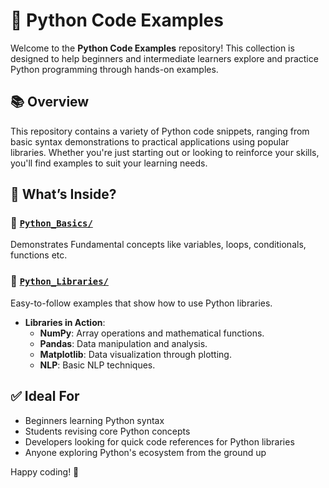 # 🐍 Python Code Examples

Welcome to the **Python Code Examples** repository! This collection is designed to help beginners and intermediate learners explore and practice Python programming through hands-on examples.

## 📚 Overview

This repository contains a variety of Python code snippets, ranging from basic syntax demonstrations to practical applications using popular libraries. Whether you're just starting out or looking to reinforce your skills, you'll find examples to suit your learning needs.


## 📌 What’s Inside?

### 🔸 [`Python_Basics/`](https://github.com/AryanKarumuri/Python/tree/main/Python_Basics)
Demonstrates Fundamental concepts like variables, loops, conditionals, functions etc.

### 🔹 [`Python_Libraries/`](https://github.com/AryanKarumuri/Python/tree/main/Python_Libraries)
Easy-to-follow examples that show how to use Python libraries.
- **Libraries in Action**:
  - **NumPy**: Array operations and mathematical functions.
  - **Pandas**: Data manipulation and analysis.
  - **Matplotlib**: Data visualization through plotting.
  - **NLP**: Basic NLP techniques.


## ✅ Ideal For

- Beginners learning Python syntax
- Students revising core Python concepts
- Developers looking for quick code references for Python libraries
- Anyone exploring Python's ecosystem from the ground up


Happy coding! 🚀

